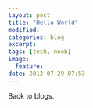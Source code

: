 ```yaml
---
layout: post
title: "Hello World"
modified:
categories: blog
excerpt:
tags: [tech, noob]
image:
  feature:
date: 2012-07-29 07:53
---
```

Back to blogs.
